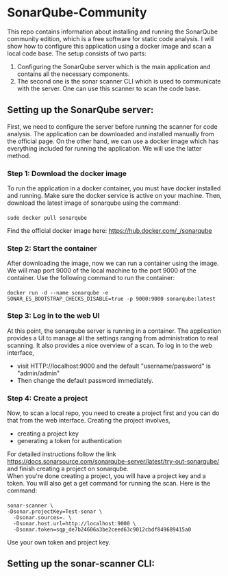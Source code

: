 # SonarQube-Community
This repo contains information about installing and running the SonarQube community edition, which is a free software for static code analysis.
I will show how to configure this application using a docker image and scan a local code base. The setup consists of two parts:
  1. Configuring the SonarQube server which is the main application and contains all the necessary components.
  2. The second one is the sonar scanner CLI which is used to communicate with the server. One can use this scanner to scan the code base.

## Setting up the SonarQube server:
First, we need to configure the server before running the scanner for code analysis. The application can be downloaded and installed manually from the official page. On the other hand, we can use a docker image which has everything included for running the application. We will use the latter method.

### Step 1: Download the docker image
To run the application in a docker container, you must have docker installed and running. Make sure the docker service is active on your machine. Then, download the latest image of sonarqube using the command:
#### 
    sudo docker pull sonarqube
Find the official docker image here: https://hub.docker.com/_/sonarqube
### Step 2: Start the container
After downloading the image, now we can run a container using the image. We will map port 9000 of the local machine to the port 9000 of the container. Use the following command to run the container:
#### 
    docker run -d --name sonarqube -e SONAR_ES_BOOTSTRAP_CHECKS_DISABLE=true -p 9000:9000 sonarqube:latest
### Step 3: Log in to the web UI
At this point, the sonarqube server is running in a container. The application provides a UI to manage all the settings ranging from administration to real scanning. It also provides a nice overview of a scan. To log in to the web interface, 
- visit HTTP://localhost:9000 and the default "username/password" is "admin/admin"
- Then change the default password immediately.
### Step 4: Create a project
Now, to scan a local repo, you need to create a project first and you can do that from the web interface. Creating the project involves,
- creating a project key
- generating a token for authentication
  
For detailed instructions follow the link https://docs.sonarsource.com/sonarqube-server/latest/try-out-sonarqube/ and finish creating a project on sonarqube.  
When you're done creating a project, you will have a project key and a token. You will also get a get command for running the scan. Here is the command:  
#### 
    sonar-scanner \
    -Dsonar.projectKey=Test-sonar \
	  -Dsonar.sources=. \
	  -Dsonar.host.url=http://localhost:9000 \
	  -Dsonar.token=sqp_de7b24606a3be2ceed63c9012cbdf849689415a0
Use your own token and project key.

## Setting up the sonar-scanner CLI:
